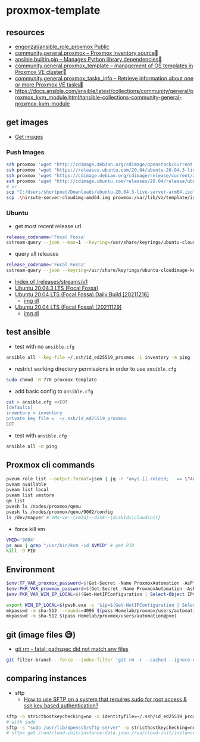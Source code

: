 # proxmox-template

## resources

- [engonzal/ansible_role_proxmox Public](https://github.com/engonzal/ansible_role_proxmox)
- [community.general.proxmox – Proxmox inventory source](https://docs.ansible.com/ansible/latest/collections/community/general/proxmox_inventory.html#examples)
- [ansible.builtin.pip – Manages Python library dependencies](https://docs.ansible.com/ansible/latest/collections/ansible/builtin/pip_module.html)
- [community.general.proxmox_template – management of OS templates in Proxmox VE cluster](https://docs.ansible.com/ansible/latest/collections/community/general/proxmox_template_module.html#ansible-collections-community-general-proxmox-template-module)
- [community.general.proxmox_tasks_info – Retrieve information about one or more Proxmox VE tasks](https://docs.ansible.com/ansible/latest/collections/community/general/proxmox_tasks_info_module.html#ansible-collections-community-general-proxmox-tasks-info-module)
- https://docs.ansible.com/ansible/latest/collections/community/general/proxmox_kvm_module.html#ansible-collections-community-general-proxmox-kvm-module

## get images

- [Get images](https://docs.openstack.org/image-guide/obtain-images.html)

### Push Images

```bash
ssh proxmox 'wget "http://cdimage.debian.org/cdimage/openstack/current-10/debian-10-openstack-amd64.qcow2" -P /var/lib/vz/template/iso/'
ssh proxmox 'wget "https://releases.ubuntu.com/20.04/ubuntu-20.04.3-live-server-amd64.iso" -P /var/lib/vz/template/iso/'
ssh proxmox 'wget "https://cdimage.debian.org/cdimage/release/current/amd64/iso-cd/debian-11.2.0-amd64-netinst.iso" -P /var/lib/vz/template/iso/'
ssh proxmox 'wget "http://cdimage.ubuntu.com/releases/20.04/release/ubuntu-20.04.3-live-server-arm64.iso" -P /var/lib/vz/template/iso/'
# or
scp "C:/Users/shortpoet/Downloads/ubuntu-20.04.3-live-server-arm64.iso" proxmox:/var/lib/vz/template/iso/
scp .\hirsute-server-cloudimg-amd64.img proxmox:/var/lib/vz/template/iso/
```

### Ubuntu

- get most recent release url

```bash
release_codename='Focal Fossa'
sstream-query --json --max=1 --keyring=/usr/share/keyrings/ubuntu-cloudimage-keyring.gpg http://cloud-images.ubuntu.com/releases/streams/v1/com.ubuntu.cloud:released:download.sjson arch=amd64 release_codename=$release_codename ftype='disk1.img' | jq -r '.[].item_url'
```

- query all releases

```bash
release_codename='Focal Fossa'
sstream-query --json --keyring=/usr/share/keyrings/ubuntu-cloudimage-keyring.gpg http://cloud-images.ubuntu.com/releases/streams/v1/com.ubuntu.cloud:released:download.sjson arch=amd64 release_codename=$release_codename ftype='disk1.img' | jq -r '.[].version_name'
```

- [Index of /releases/streams/v1](https://cloud-images.ubuntu.com/releases/streams/v1/)
- [Ubuntu 20.04.3 LTS (Focal Fossa)](https://releases.ubuntu.com/20.04/)
- [Ubuntu 20.04 LTS (Focal Fossa) Daily Build [20211216]](https://cloud-images.ubuntu.com/focal/current/)
  - [img dl](https://cloud-images.ubuntu.com/focal/current/focal-server-cloudimg-amd64.img)
- [Ubuntu 20.04 LTS (Focal Fossa) [20211129]](https://cloud-images.ubuntu.com/releases/focal/release-20211129/)
  - [img dl](https://cloud-images.ubuntu.com/releases/focal/release-20211129/ubuntu-20.04-server-cloudimg-amd64.img)

## test ansible

- test with no `ansible.cfg`

```bash
ansible all --key-file ~/.ssh/id_ed25519_proxmox -i inventory -m ping
```

- restrict working directory permissions in order to use `ansible.cfg`

```bash
sudo chmod -R 770 proxmox-template
```

- add basic config to `ansible.cfg`

```bash
cat > ansible.cfg <<EOT
[defaults]
inventory = inventory
private_key_file =  ~/.ssh/id_ed25519_proxmox
EOT
```

- test with `ansible.cfg`

```bash
ansible all -m ping
```

## Proxmox cli commands

```bash
pveum role list --output-format=json | jq -r "any(.[].roleid; . == \"Automation\")"
pveam available
pveam list local
pveam list vmstore
qm list
pvesh ls /nodes/proxmox/qemu
pvesh ls /nodes/proxmox/qemu/9002/config
ls /dev/mapper # VMs-vm--{vmId}--disk--{diskIdx|cloudinit}
```

- force kill vm

```bash
VMID='9004'
ps aux | grep "/usr/bin/kvm -id $VMID" # get PID
kill -9 PID
```

## Environment

```powershell
$env:TF_VAR_proxmox_password=$(Get-Secret -Name ProxmoxAutomation -AsPlainText)
$env:PKR_VAR_proxmox_password=$(Get-Secret -Name ProxmoxAutomation -AsPlainText)
$env:PKR_VAR_WIN_IP_LOCAL=$((Get-NetIPConfiguration | Select-Object IPv4Address -First 1).IPv4Address.IPAddress)
```

```bash
export WIN_IP_LOCAL=$(pwsh.exe -c '$ip=$(Get-NetIPConfiguration | Select-Object IPv4Address -First 1);$ip.IPv4Address.IPAddress')
mkpasswd -m sha-512 --rounds=4096 $(pass Homelab/proxmox/users/automation@pve)
mkpasswd -m sha-512 $(pass Homelab/proxmox/users/automation@pve)
```

## git (image files 😅)

- [git rm - fatal: pathspec did not match any files](https://stackoverflow.com/questions/25458306/git-rm-fatal-pathspec-did-not-match-any-files)

```bash
git filter-branch --force --index-filter 'git rm -r --cached --ignore-unmatch terraform/iso_base/hirsute-server-cloudimg-amd64.img' --prune-empty -- --all
```

## comparing instances

- sftp
  - [How to use SFTP on a system that requires sudo for root access & ssh key based authentication?](https://unix.stackexchange.com/questions/111026/how-to-use-sftp-on-a-system-that-requires-sudo-for-root-access-ssh-key-based-a)

```bash
sftp -o stricthostkeychecking=no -o identityfile=~/.ssh/id_ed25519_proxmox notroot@192.168.1.91
# with sudo
sftp -s "sudo /usr/lib/openssh/sftp-server" -o stricthostkeychecking=no -o identityfile=~/.ssh/id_ed25519_proxmox notroot@192.168.1.42
# sftp> get /run/cloud-init/instance-data.json /run/cloud-init/instance-data-sensitive.json /etc/cloud/cloud.cfg
```
